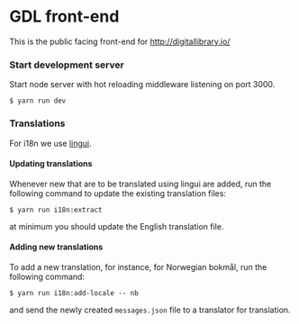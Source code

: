 # GDL front-end

This is the public facing front-end for http://digitallibrary.io/

### Start development server

Start node server with hot reloading middleware listening on port 3000.

```
$ yarn run dev
```

### Translations

For i18n we use [lingui](https://github.com/lingui/js-lingui).

#### Updating translations

Whenever new that are to be translated using lingui are added, run the following command to update the existing translation files:

```
$ yarn run i18n:extract
```

at minimum you should update the English translation file.

#### Adding new translations

To add a new translation, for instance, for Norwegian bokmål, run the following command:

```
$ yarn run i18n:add-locale -- nb
```

and send the newly created `messages.json` file to a translator for translation.
